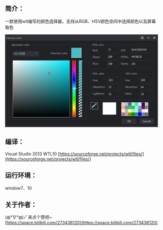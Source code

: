 ## 简介：
一款使用wtl编写的颜色选择器，支持从RGB、HSV颜色空间中选择颜色以及屏幕取色

![](img/Color.png)
## 编译：  
Visual Studio 2013
WTL10
[https://sourceforge.net/projects/wtl/files/](https://sourceforge.net/projects/wtl/files/)
## 运行环境：
window7、10
## 关于作者：
(◍°∇°◍)ﾉﾞ来点个赞吧~  
[https://space.bilibili.com/273436120](https://space.bilibili.com/273436120)
